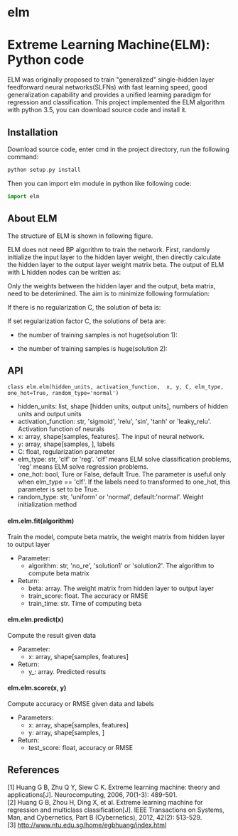 # elm
Extreme Learning Machine(ELM): Python code
===

ELM was originally proposed to train "generalized" single-hidden layer feedforward neural networks(SLFNs) with fast learning speed, good generalization capability and provides a unified learning paradigm for regression and classification. This project implemented the ELM  algorithm with python 3.5, you can download source code and install it.

Installation
---

Download source code, enter cmd in the project directory, run the following command:</br>

```c
python setup.py install
```

Then you can import elm module in python like following code:

```python
import elm
```

About ELM
---

The structure of ELM is shown in following figure.


ELM does not need BP algorithm to train the network. First, randomly initialize the input layer to the hidden layer weight, then directly calculate the hidden layer to the output layer weight matrix beta. 
The output of ELM with L hidden nodes can be written as:


Only the weights between the hidden layer and the output, beta matrix, need to be deterimined. The aim is to minimize following formulation:

If there is no regularization C, the solution of beta is:



If set regularization factor C, the solutions of beta are:

* the number of training samples is not huge(solution 1):


* the number of training samples is huge(solution 2):




API
---

`class elm.elm(hidden_units, activation_function,  x, y, C, elm_type, one_hot=True, random_type='normal')`

* hidden_units: list, shape [hidden units, output units], numbers of hidden units and output units
* activation_function: str, 'sigmoid', 'relu', 'sin', 'tanh' or 'leaky_relu'. Activation function of neurals
* x: array, shape[samples, features]. The input of neural network.
* y: array, shape[samples, ], labels
* C: float, regularization parameter
* elm_type: str, 'clf' or 'reg'. 'clf' means ELM solve classification problems, 'reg' means ELM solve regression problems.
* one_hot: bool, Ture or False, default True. The parameter is useful only when elm_type == 'clf'. If the labels need to transformed to one_hot, this parameter is set to be True.
* random_type: str, 'uniform' or 'normal', default:'normal'. Weight initialization method

#### elm.elm.fit(algorithm)

Train the model, compute beta matrix, the weight matrix from hidden layer to output layer

* Parameter:</br>
  * algorithm: str, 'no_re', 'solution1' or 'solution2'. The algorithm to compute beta matrix
* Return:</br>
  * beta: array. The weight matrix from hidden layer to output layer
  * train_score: float. The accuracy or RMSE
  * train_time: str. Time of computing beta

#### elm.elm.predict(x)

Compute the result given data

* Parameter:
  * x: array, shape[samples, features]
* Return:
  * y_: array. Predicted results

#### elm.elm.score(x, y)

Compute accuracy or RMSE given data and labels

* Parameters:
  * x: array, shape[samples, features]
  * y: array, shape[samples, ]
* Return:
  * test_score: float, accuracy or RMSE


References
---

[1] Huang G B, Zhu Q Y, Siew C K. Extreme learning machine: theory and applications[J]. Neurocomputing, 2006, 70(1-3): 489-501.</br>
[2] Huang G B, Zhou H, Ding X, et al. Extreme learning machine for regression and multiclass classification[J]. IEEE Transactions on Systems, Man, and Cybernetics, Part B (Cybernetics), 2012, 42(2): 513-529.</br>
[3] http://www.ntu.edu.sg/home/egbhuang/index.html





